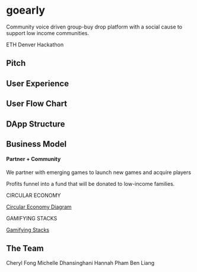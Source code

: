 # goearly

Community voice driven group-buy drop platform with a social cause to support low income communities. 

ETH Denver Hackathon

## Pitch

<!-- VIDEO -->

<!-- Problems/challenges addressed -->

<!-- The solution -->

<!-- Why is this important to us? -->

## User Experience

<!-- add a gif -->


## User Flow Chart


## DApp Structure


## Business Model

#### Partner + Community 
We partner with emerging games  to launch new games and acquire players

Profits funnel into a fund that will  be donated to low-income families. 

CIRCULAR ECONOMY

[Circular Economy Diagram](./public/CircularEconomyDiagram.png)

GAMIFYING STACKS

[Gamifying Stacks](./public/GamifyingStacks.png)


## The Team

Cheryl Fong
Michelle Dhansinghani
Hannah Pham
Ben Liang

